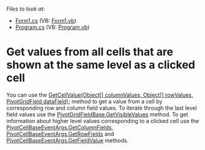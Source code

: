 <!-- default file list -->
*Files to look at*:

* [Form1.cs](./CS/WindowsFormsApplication1/Form1.cs) (VB: [Form1.vb](./VB/WindowsFormsApplication1/Form1.vb))
* [Program.cs](./CS/WindowsFormsApplication1/Program.cs) (VB: [Program.vb](./VB/WindowsFormsApplication1/Program.vb))
<!-- default file list end -->
# Get values from all cells that are shown at the same level as a clicked cell


<p>You can use the <a href="http://documentation.devexpress.com/#WindowsForms/DevExpressXtraPivotGridPivotGridControl_GetCellValuetopic"><u>GetCellValue(Object[] columnValues, Object[] rowValues, PivotGridField dataField);</u></a> method to get a value from a cell by corresponding row and column field values. To iterate through the last level field values use the <a href="http://documentation.devexpress.com/#CoreLibraries/DevExpressXtraPivotGridPivotGridFieldBase_GetVisibleValuestopic"><u>PivotGridFieldBase.GetVisibleValues</u></a> method. To get information about higher level values corresponding to a clicked cell use the <a href="http://documentation.devexpress.com/#WindowsForms/DevExpressXtraPivotGridPivotCellBaseEventArgs_GetColumnFieldstopic"><u>PivotCellBaseEventArgs.GetColumnFields</u></a>, <a href="http://documentation.devexpress.com/#WindowsForms/DevExpressXtraPivotGridPivotCellBaseEventArgs_GetRowFieldstopic"><u>PivotCellBaseEventArgs.GetRowFields</u></a> and <a href="http://documentation.devexpress.com/#WindowsForms/DevExpressXtraPivotGridPivotCellBaseEventArgs_GetFieldValuetopic"><u>PivotCellBaseEventArgs.GetFieldValue</u></a> methods.</p><br />


<br/>


